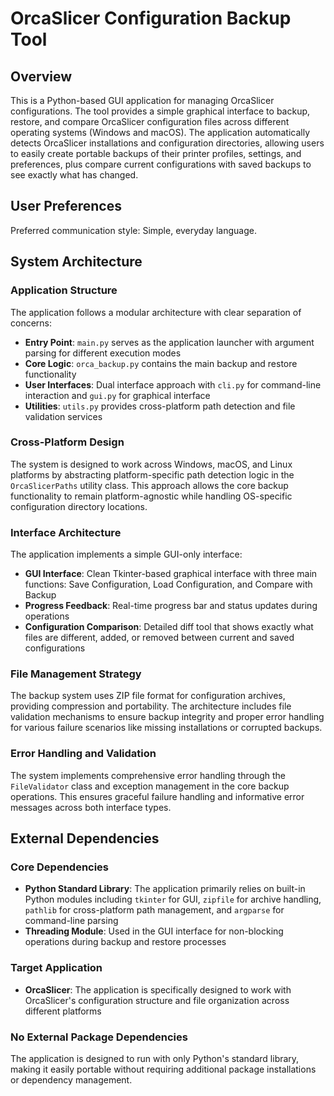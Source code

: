 # OrcaSlicer Configuration Backup Tool

## Overview

This is a Python-based GUI application for managing OrcaSlicer configurations. The tool provides a simple graphical interface to backup, restore, and compare OrcaSlicer configuration files across different operating systems (Windows and macOS). The application automatically detects OrcaSlicer installations and configuration directories, allowing users to easily create portable backups of their printer profiles, settings, and preferences, plus compare current configurations with saved backups to see exactly what has changed.

## User Preferences

Preferred communication style: Simple, everyday language.

## System Architecture

### Application Structure
The application follows a modular architecture with clear separation of concerns:

- **Entry Point**: `main.py` serves as the application launcher with argument parsing for different execution modes
- **Core Logic**: `orca_backup.py` contains the main backup and restore functionality
- **User Interfaces**: Dual interface approach with `cli.py` for command-line interaction and `gui.py` for graphical interface
- **Utilities**: `utils.py` provides cross-platform path detection and file validation services

### Cross-Platform Design
The system is designed to work across Windows, macOS, and Linux platforms by abstracting platform-specific path detection logic in the `OrcaSlicerPaths` utility class. This approach allows the core backup functionality to remain platform-agnostic while handling OS-specific configuration directory locations.

### Interface Architecture
The application implements a simple GUI-only interface:
- **GUI Interface**: Clean Tkinter-based graphical interface with three main functions: Save Configuration, Load Configuration, and Compare with Backup
- **Progress Feedback**: Real-time progress bar and status updates during operations
- **Configuration Comparison**: Detailed diff tool that shows exactly what files are different, added, or removed between current and saved configurations

### File Management Strategy
The backup system uses ZIP file format for configuration archives, providing compression and portability. The architecture includes file validation mechanisms to ensure backup integrity and proper error handling for various failure scenarios like missing installations or corrupted backups.

### Error Handling and Validation
The system implements comprehensive error handling through the `FileValidator` class and exception management in the core backup operations. This ensures graceful failure handling and informative error messages across both interface types.

## External Dependencies

### Core Dependencies
- **Python Standard Library**: The application primarily relies on built-in Python modules including `tkinter` for GUI, `zipfile` for archive handling, `pathlib` for cross-platform path management, and `argparse` for command-line parsing
- **Threading Module**: Used in the GUI interface for non-blocking operations during backup and restore processes

### Target Application
- **OrcaSlicer**: The application is specifically designed to work with OrcaSlicer's configuration structure and file organization across different platforms

### No External Package Dependencies
The application is designed to run with only Python's standard library, making it easily portable without requiring additional package installations or dependency management.